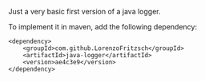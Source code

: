Just a very basic first version of a java logger.

To implement it in maven, add the following dependency:

```
<dependency>
	<groupId>com.github.LorenzoFritzsch</groupId>
	<artifactId>java-logger</artifactId>
	<version>ae4c3e9</version>
</dependency>
```

